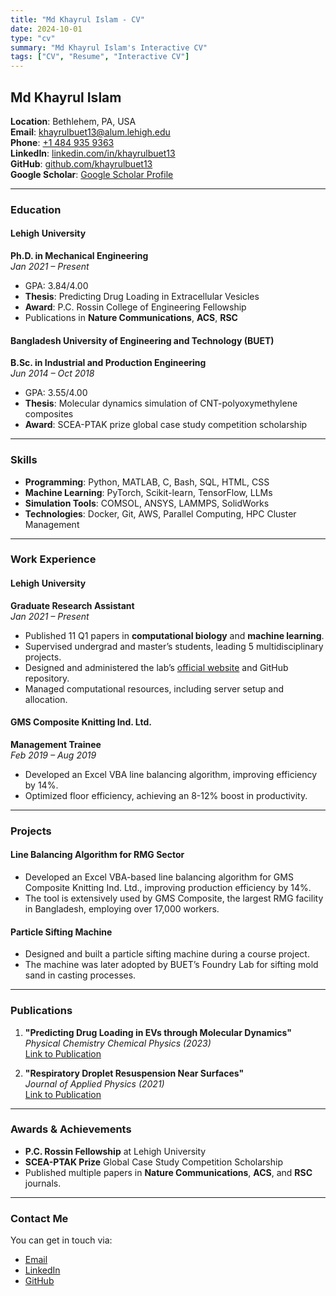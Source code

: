```yaml
---
title: "Md Khayrul Islam - CV"
date: 2024-10-01
type: "cv"
summary: "Md Khayrul Islam's Interactive CV"
tags: ["CV", "Resume", "Interactive CV"]
---
```


## **Md Khayrul Islam**

**Location**: Bethlehem, PA, USA  
**Email**: [khayrulbuet13@alum.lehigh.edu](mailto:khayrulbuet13@alum.lehigh.edu)  
**Phone**: [+1 484 935 9363](tel:+14849359363)  
**LinkedIn**: [linkedin.com/in/khayrulbuet13](https://www.linkedin.com/in/khayrulbuet13)  
**GitHub**: [github.com/khayrulbuet13](https://github.com/khayrulbuet13)  
**Google Scholar**: [Google Scholar Profile](https://scholar.google.com/citations?hl=en&user=8brPneYAAAAJ)

---

### **Education**

#### **Lehigh University**  
**Ph.D. in Mechanical Engineering**  
*Jan 2021 – Present*  
- GPA: 3.84/4.00  
- **Thesis**: Predicting Drug Loading in Extracellular Vesicles  
- **Award**: P.C. Rossin College of Engineering Fellowship  
- Publications in **Nature Communications**, **ACS**, **RSC**

#### **Bangladesh University of Engineering and Technology (BUET)**  
**B.Sc. in Industrial and Production Engineering**  
*Jun 2014 – Oct 2018*  
- GPA: 3.55/4.00  
- **Thesis**: Molecular dynamics simulation of CNT-polyoxymethylene composites  
- **Award**: SCEA-PTAK prize global case study competition scholarship  

---

### **Skills**

- **Programming**: Python, MATLAB, C, Bash, SQL, HTML, CSS
- **Machine Learning**: PyTorch, Scikit-learn, TensorFlow, LLMs
- **Simulation Tools**: COMSOL, ANSYS, LAMMPS, SolidWorks
- **Technologies**: Docker, Git, AWS, Parallel Computing, HPC Cluster Management  

---

### **Work Experience**

#### **Lehigh University**  
**Graduate Research Assistant**  
*Jan 2021 – Present*  
- Published 11 Q1 papers in **computational biology** and **machine learning**.  
- Supervised undergrad and master’s students, leading 5 multidisciplinary projects.  
- Designed and administered the lab’s [official website](https://wordpress.lehigh.edu/bionano/) and GitHub repository.  
- Managed computational resources, including server setup and allocation.

#### **GMS Composite Knitting Ind. Ltd.**  
**Management Trainee**  
*Feb 2019 – Aug 2019*  
- Developed an Excel VBA line balancing algorithm, improving efficiency by 14%.  
- Optimized floor efficiency, achieving an 8-12% boost in productivity.

---

### **Projects**

#### **Line Balancing Algorithm for RMG Sector**  
- Developed an Excel VBA-based line balancing algorithm for GMS Composite Knitting Ind. Ltd., improving production efficiency by 14%.  
- The tool is extensively used by GMS Composite, the largest RMG facility in Bangladesh, employing over 17,000 workers.  

#### **Particle Sifting Machine**  
- Designed and built a particle sifting machine during a course project.  
- The machine was later adopted by BUET’s Foundry Lab for sifting mold sand in casting processes.

---

### **Publications**

1. **"Predicting Drug Loading in EVs through Molecular Dynamics"**  
   *Physical Chemistry Chemical Physics (2023)*  
   [Link to Publication](https://pubs.rsc.org/en/content/articlehtml/2023/cp/d3cp00387f)

2. **"Respiratory Droplet Resuspension Near Surfaces"**  
   *Journal of Applied Physics (2021)*  
   [Link to Publication](https://aip.scitation.org/doi/abs/10.1063/5.0050447)

---

### **Awards & Achievements**

- **P.C. Rossin Fellowship** at Lehigh University  
- **SCEA-PTAK Prize** Global Case Study Competition Scholarship  
- Published multiple papers in **Nature Communications**, **ACS**, and **RSC** journals.

---

### **Contact Me**

You can get in touch via:  
- [Email](mailto:khayrulbuet13@alum.lehigh.edu)  
- [LinkedIn](https://www.linkedin.com/in/khayrulbuet13)  
- [GitHub](https://github.com/khayrulbuet13)
